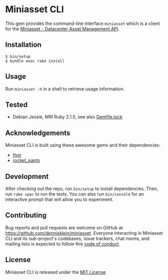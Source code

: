 # Miniasset CLI

This gem provides the command-line interface `miniasset` which is a client for the [Miniasset - Datacenter Asset Management API](https://github.com/dennisklein/miniasset_server).

## Installation

    $ bin/setup
    $ bundle exec rake install

## Usage

Run `miniasset -h` in a shell to retrieve usage information.

## Tested

* Debian Jessie, MRI Ruby 2.1.5, see also [Gemfile.lock](/Gemfile.lock)

## Acknowledgements

Miniasset CLI is built using these awesome gems and their dependencies:
* [thor](https://github.com/erikhuda/thor)
* [rocket_pants](https://github.com/Sutto/rocket_pants)

## Development

After checking out the repo, run `bin/setup` to install dependencies. Then, run `rake spec` to run the tests. You can also run `bin/console` for an interactive prompt that will allow you to experiment.

## Contributing

Bug reports and pull requests are welcome on GitHub at https://github.com/dennisklein/miniasset. Everyone interacting in Miniasset CLI and its sub-project's codebases, issue trackers, chat rooms, and mailing lists is expected to follow this [code of conduct](/CODE_OF_CONDUCT.md).

## License

Miniasset CLI is released under the [MIT License](/LICENSE)

